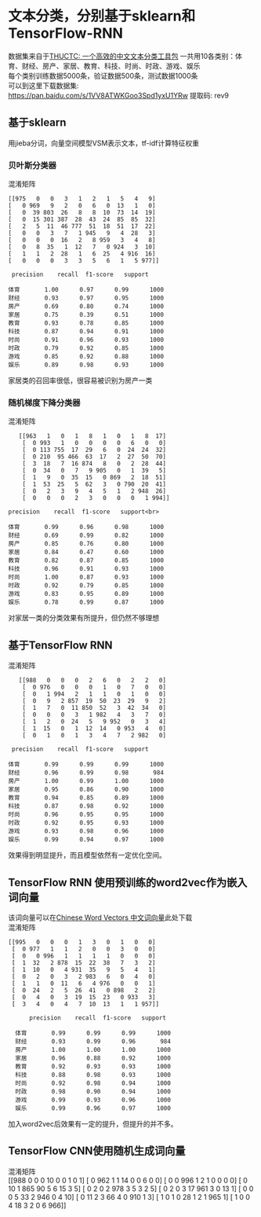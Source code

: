 # 文本分类，分别基于sklearn和TensorFlow-RNN
数据集来自于[THUCTC: 一个高效的中文文本分类工具包](http://thuctc.thunlp.org/<br>)
一共用10各类别：体育、财经、房产、家居、教育、科技、时尚、时政、游戏、娱乐<br>
每个类别训练数据5000条，验证数据500条，测试数据1000条<br>
可以到这里下载数据集: https://pan.baidu.com/s/1VV8ATWKGoo3Spd1yxU1YRw 提取码: rev9 

## 基于sklearn<br>
用jieba分词，向量空间模型VSM表示文本，tf-idf计算特征权重<br>

### 贝叶斯分类器<br>
混淆矩阵<br>

    [[975   0   0   3   1   2   1   5   4   9]
    [   0 969   9   2   0   6   0  13   1   0]
    [   0  39 803  26   8   8  10  73  14  19]
    [   0  15 301 387  28  43  24  85  85  32]
    [   2   5  11  46 777  51  18  51  17  22]
    [   0   0   3   7   1 945   9   4  28   3]
    [   0   0   0  16   2   8 959   3   4   8]
    [   0   8  35   1  12   7   0 924   3  10]
    [   1   1   2  28   1   6  25   4 916  16]
    [   0   0   0   3   3   5   6   1   5 977]]
 
     precision    recall  f1-score   support

    体育       1.00      0.97      0.99      1000 
    财经       0.93      0.97      0.95      1000 
    房产       0.69      0.80      0.74      1000 
    家居       0.75      0.39      0.51      1000 
    教育       0.93      0.78      0.85      1000 
    科技       0.87      0.94      0.91      1000 
    时尚       0.91      0.96      0.93      1000 
    时政       0.79      0.92      0.85      1000 
    游戏       0.85      0.92      0.88      1000 
    娱乐       0.89      0.98      0.93      1000 
  
  家居类的召回率很低，很容易被识别为房产一类<br>
  
### 随机梯度下降分类器<br>
  混淆矩阵<br>
  
       [[963   1   0   1   8   1   0   1   8  17]
        [  0 993   1   0   0   0   0   6   0   0]
        [  0 113 755  17  29   6   0  24  24  32]
        [  0 210  95 466  63  17   2  27  50  70]
        [  3  18   7  16 874   8   0   2  28  44]
        [  0  34   0   7   9 905   0   1  39   5]
        [  1   9   0  35  15   0 869   2  18  51]
        [  1  53  25   5  62   3   0 790  20  41]
        [  0   2   3   9   4   5   1   2 948  26]
        [  0   0   0   2   3   0   0   0   1 994]]
 
    precision    recall  f1-score   support<br>

    体育       0.99      0.96      0.98      1000
    财经       0.69      0.99      0.82      1000
    房产       0.85      0.76      0.80      1000
    家居       0.84      0.47      0.60      1000
    教育       0.82      0.87      0.85      1000
    科技       0.96      0.91      0.93      1000
    时尚       1.00      0.87      0.93      1000
    时政       0.92      0.79      0.85      1000
    游戏       0.83      0.95      0.89      1000
    娱乐       0.78      0.99      0.87      1000
对家居一类的分类效果有所提升，但仍然不够理想

## 基于TensorFlow RNN<br>

混淆矩阵<br>

       [[988   0   0   0   2   6   0   2   2   0]
        [  0 976   0   0   0   1   0   7   0   0]
        [  0   1 994   2   1   1   0   1   0   0]
        [  0   9   2 857  19  50  23  29   9   2]
        [  1   7   0  11 850  52   3  42  34   0]
        [  0   0   0   3   1 982   4   3   7   0]
        [  1   2   0  24   5   9 952   0   3   4]
        [  1  15   0   1  12  14   0 953   4   0]
        [  0   1   0   1   3   4   7   2 982   0]
 
     precision    recall  f1-score   support

    体育       0.99      0.99      0.99      1000
    财经       0.96      0.99      0.98       984
    房产       1.00      0.99      1.00      1000
    家居       0.95      0.86      0.90      1000
    教育       0.94      0.85      0.89      1000
    科技       0.87      0.98      0.92      1000
    时尚       0.96      0.95      0.95      1000
    时政       0.92      0.95      0.93      1000
    游戏       0.93      0.98      0.96      1000
    娱乐       0.99      0.94      0.97      1000
效果得到明显提升，而且模型依然有一定优化空间。

## TensorFlow RNN 使用预训练的word2vec作为嵌入词向量<br>
该词向量可以在[Chinese Word Vectors 中文词向量](https://github.com/Embedding/Chinese-Word-Vectors)此处下载<br>
混淆矩阵<br>

    [[995   0   0   0   1   3   0   1   0   0]
     [  0 977   1   1   2   0   0   3   0   0]
     [  0   0 996   1   1   1   1   0   0   0]
     [  1  32   2 878  15  22  38   7   3   2]
     [  1  10   0   4 931  35   9   5   4   1]
     [  0   2   0   3   2 983   6   0   4   0]
     [  1   1   0  11   6   4 976   0   0   1]
     [  0  24   2   5  26  41   0 898   2   2]
     [  0   4   0   3  19  15  23   0 933   3]
     [  3   4   0   4   7  10  13   1   1 957]]

          precision    recall  f1-score   support

      体育       0.99      0.99      0.99      1000
      财经       0.93      0.99      0.96       984
      房产       1.00      1.00      1.00      1000
      家居       0.96      0.88      0.92      1000
      教育       0.92      0.93      0.93      1000
      科技       0.88      0.98      0.93      1000
      时尚       0.92      0.98      0.94      1000
      时政       0.98      0.90      0.94      1000
      游戏       0.99      0.93      0.96      1000
      娱乐       0.99      0.96      0.97      1000
加入word2vec后效果有一定的提升，但提升的并不多。<br>

## TensorFlow CNN使用随机生成词向量

混淆矩阵<br>
                            [[988   0   0   0  10   0   0   1   0   1]
                            [  0 962   1   1  14   0   0   6   0   0]
                            [  0   0 996   1   2   1   0   0   0   0]
                            [  0  10   1 865  90   5   6  15   3   5]
                            [  0   2   0   2 978   3   5   3   2   5]
                            [  0   2   0   3  17 961   3   0  13   1]
                            [  0   0   0   5  33   2 946   0   4  10]
                            [  0  11   2   3  66   4   0 910   1   3]
                            [  1   0   1   0  28   1   2   1 965   1]
                            [  1   0   0   4  18   3   2   0   6 966]]  

